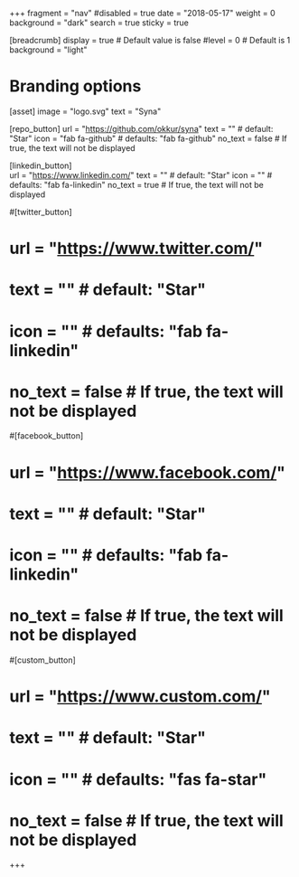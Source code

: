 +++
fragment = "nav"
#disabled = true
date = "2018-05-17"
weight = 0
background = "dark"
search = true
sticky = true

[breadcrumb]
  display = true # Default value is false
  #level = 0 # Default is 1
  background = "light"

# Branding options
[asset]
  image = "logo.svg"
  text = "Syna"

[repo_button]
  url = "https://github.com/okkur/syna"
  text = "" # default: "Star"
  icon = "fab fa-github" # defaults: "fab fa-github"
  no_text = false # If true, the text will not be displayed

[linkedin_button]  
  url = "https://www.linkedin.com/"
  text = "" # default: "Star"
  icon = "" # defaults: "fab fa-linkedin"
  no_text = true # If true, the text will not be displayed

#[twitter_button]
#  url = "https://www.twitter.com/"
#  text = "" # default: "Star"
#  icon = "" # defaults: "fab fa-linkedin"  
#  no_text = false # If true, the text will not be displayed

#[facebook_button]
#  url = "https://www.facebook.com/"
#  text = "" # default: "Star"
#  icon = "" # defaults: "fab fa-linkedin"    
#  no_text = false # If true, the text will not be displayed

#[custom_button]  
#  url = "https://www.custom.com/"
#  text = "" # default: "Star"
#  icon = "" # defaults: "fas fa-star"  
#  no_text = false # If true, the text will not be displayed
+++
